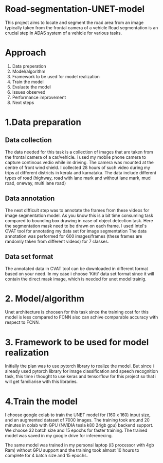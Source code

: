 # Road-segmentation-UNET-model
This project aims to locate and segment the road area from an image typically taken from the frontal camera of a vehicle
Road segmentation is an crucial step in ADAS system of a vehicle for various tasks. 

# Approach
1. Data preperation
2. Model/algorithm
3. Framework to be used for model realization
4. Train the model
5. Evaluate the model
6. Issues observed
7. Performance improvement
8. Next steps

# 1.Data preparation

## Data collection  
 The data needed for this task is a collection of images that are taken from the frontal camera of a car/vehicle.
 I used my mobile phone camera to capture continous vedio while im driving. The camera was mounted at the centre of front wind shield.
 I collected 28 hours of such video during my trips at different districts in kerala and karnataka. 
 The data include different types of road (highway, road with lane mark and without lane mark, mud road, oneway, multi lane road)
 
 ## Data annotation
  The next difficult step was to annotate the frames from these videos for image segmentation model. 
  As you know this is a bit time consuming task compared to bounding box drawing in case of object detection task.
  Here the segmentation mask need to be drawn on each frame.
  I used Intel's CVAT tool for annotating my data set for image segmentation
  The data annotation was performed for 600 images/frames (these frames are randomly taken from different videos) for 7 classes.
  
  ## Data set format
  The annotated data in CVAT tool can be downloaded in different format based on your need. In my case i choose 'Kitti' data set format since it will contain the direct mask image, which is needed for unet model trainig.
  
  # 2. Model/algorithm
   Unet architecture is choosen for this task since the training cost for this model is less compared to FCNN also can achive comparable accuracy with respect to FCNN.
   
   # 3. Framework to be used for model realization
   Initially the plan was to use pytorch library to realize the model. But since i already used pytorch library for image classification and speech recognition task, this time i thought to use keras and tensorflow for this project so that i will get familiarise with this libraries.
   
   # 4.Train the model
   I choose google colab to train the UNET model for (160 x 160) input size, and an augmented dataset of 7000 images. The training took around 20 minutes in colab with GPU (NVIDIA tesla k80 24gb gpu) backend support. We choose 32 batch size and 15 epochs for faster training. The trained model was saved in my google drive for inferenecing.
   
   The same model was trained in my personal laptop (i3 processor with 4gb Ram) without GPU support and the training took almost 10 hours to complete for 4 batch size and 15 epochs.
   
   
  
  
 
 
